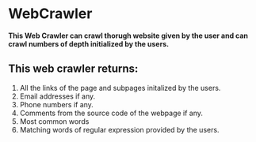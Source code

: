 # WebCrawler
**This Web Crawler can crawl thorugh website given by the user and can crawl numbers of depth initialized by the users.**
## This web crawler returns:
1. All the links of the page and subpages initalized by the users.
2. Email addresses if any.
3. Phone numbers if any.
4. Comments from the source code of the webpage if any.
5. Most common words
6. Matching words of regular expression provided by the users.
